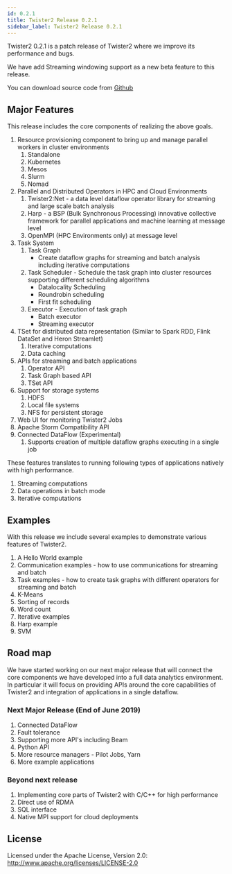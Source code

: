 ```yaml
---
id: 0.2.1
title: Twister2 Release 0.2.1
sidebar_label: Twister2 Release 0.2.1
---
```



Twister2 0.2.1 is a patch release of Twister2 where we improve its performance and bugs.

We have add Streaming windowing support as a new beta feature to this release. 

You can download source code from [Github](https://github.com/DSC-SPIDAL/twister2/releases)

## Major Features

This release includes the core components of realizing the above goals. 

1. Resource provisioning component to bring up and manage parallel workers in cluster environments
    1. Standalone
    2. Kubernetes
    3. Mesos
    4. Slurm 
    5. Nomad
2. Parallel and Distributed Operators in HPC and Cloud Environments
    1. Twister2:Net - a data level dataflow operator library for streaming and large scale batch analysis
    2. Harp - a BSP (Bulk Synchronous Processing) innovative collective framework for parallel applications and machine learning at message level
    3. OpenMPI (HPC Environments only) at message level
3. Task System
    1. Task Graph
       * Create dataflow graphs for streaming and batch analysis including iterative computations
    2. Task Scheduler - Schedule the task graph into cluster resources supporting different scheduling algorithms
       * Datalocality Scheduling
       * Roundrobin scheduling
       * First fit scheduling
    3. Executor - Execution of task graph
       * Batch executor
       * Streaming executor
4. TSet for distributed data representation (Similar to Spark RDD, Flink DataSet and Heron Streamlet)
    1. Iterative computations
    2. Data caching
5. APIs for streaming and batch applications
    1. Operator API
    2. Task Graph based API
    3. TSet API
6. Support for storage systems
    1. HDFS
    2. Local file systems
    3. NFS for persistent storage
7. Web UI for monitoring Twister2 Jobs
8. Apache Storm Compatibility API
9. Connected DataFlow (Experimental)
    1. Supports creation of multiple dataflow graphs executing in a single job
    
These features translates to running following types of applications natively with high performance.

1. Streaming computations
2. Data operations in batch mode
3. Iterative computations

## Examples

With this release we include several examples to demonstrate various features of Twister2.

1. A Hello World example
2. Communication examples - how to use communications for streaming and batch
3. Task examples - how to create task graphs with different operators for streaming and batch
4. K-Means 
5. Sorting of records
6. Word count 
7. Iterative examples
8. Harp example
9. SVM

## Road map

We have started working on our next major release that will connect the core components we have developed 
into a full data analytics environment. In particular it will focus on providing APIs around the core
capabilities of Twister2 and integration of applications in a single dataflow. 

### Next Major Release (End of June 2019)

1. Connected DataFlow
2. Fault tolerance
3. Supporting more API's including Beam  
4. Python API
6. More resource managers - Pilot Jobs, Yarn
7. More example applications

### Beyond next release

1. Implementing core parts of Twister2 with C/C++ for high performance 
3. Direct use of RDMA
5. SQL interface 
6. Native MPI support for cloud deployments

## License

Licensed under the Apache License, Version 2.0: http://www.apache.org/licenses/LICENSE-2.0
